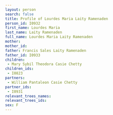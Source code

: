 ```yaml
---
layout: person
search: false
title: Profile of Lourdes Maria Laity Ramenaden
person_id: I0932
first_name: Lourdes Maria
last_name: Laity Ramenaden
full_name: Lourdes Maria Laity Ramenaden
mother: 
mother_id: 
father: Francis Sales Laity Ramenaden
father_id: I0933
children:
 - Mary Sybil Theodora Casie Chetty
children_ids:
 - I0823
partners:
 - William Pantaleon Casie Chetty
partner_ids:
 - I0931
relevant_trees_names:
relevant_trees_ids:
sex: F
---
```


